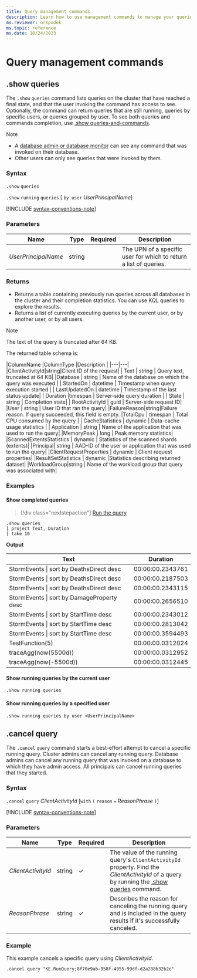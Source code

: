 ```yaml
---
title: Query management commands
description: Learn how to use management commands to manage your queries.
ms.reviewer: orspodek
ms.topic: reference
ms.date: 10/24/2023
---
```

# Query management commands

## .show queries

The `.show` `queries` command lists queries on the cluster that have reached a final state, and that the user invoking the command has access to see. Optionally, the command can return queries that are still running, queries by specific users, or queries grouped by user. To see both queries and commands completion, use [.show queries-and-commands](commands-and-queries.md).

> [!NOTE]
>
> - A [database admin or database monitor](./access-control/role-based-access-control.md) can see any command that was invoked on their database.
> - Other users can only see queries that were invoked by them.

### Syntax

`.show` `queries`

`.show` `running` `queries` [ `by user` *UserPrincipalName*]

[!INCLUDE [syntax-conventions-note](../../includes/syntax-conventions-note.md)]

### Parameters

| Name | Type | Required | Description |
|--|--|--|--|
| *UserPrincipalName* | string |  |  The UPN of a specific user for which to return a list of queries. |

### Returns

- Returns a table containing previously run queries across all databases in the cluster and their completion statistics. You can use KQL queries to explore the results.
- Returns a list of currently executing queries by the current user, or by another user, or by all users.

> [!NOTE]
> The text of the query is truncated after 64 KB.

The returned table schema is:

|ColumnName |ColumnType |Description |
|---|---|
|ClientActivityId|string|Client ID of the request|
| Text | string | Query text, truncated at 64 KB|
|Database | string | Name of the database on which the query was executed |
| StartedOn | datetime | Timestamp when query execution started |
| LastUpdatedOn | datetime | Timestamp of the last status update|
| Duration |timespan | Server-side query duration |
| State | string | Completion state|
| RootActivityId | guid | Server-side request ID|
|User | string | User ID that ran the query|
|FailureReason|string|Failure reason. If query succeeded, this field is empty.
|TotalCpu | timespan | Total CPU consumed by the query |
| CacheStatistics | dynamic | Data-cache usage statistics |
| Application | string | Name of the application that was used to run the query|
|MemoryPeak | long | Peak memory statistics|
|ScannedExtentsStatistics | dynamic | Statistics of the scanned shards (extents)|
|Principal| string | AAD-ID of the user or application that was used to run the query|
|ClientRequestProperties | dynamic | Client request properties|
|ResultSetStatistics | dynamic |Statistics describing returned dataset|
|WorkloadGroup|string | Name of the workload group that query was associated with|

### Examples

#### Show completed queries

> [!div class="nextstepaction"]
> <a href="https://dataexplorer.azure.com/clusters/kvc6bc487453a064d3c9de.northeurope/databases/NewDatabase1?query=H4sIAAAAAAAAA9MrzsgvVygsTS3KTC1W4OWqUSgoys9KTS5RCEmtKNFRcCktSizJzM8DyZQkZqcqGBoAAA0BJaEzAAAA" target="_blank">Run the query</a>

```kusto
.show queries 
| project Text, Duration
| take 10
```

**Output**

| Text | Duration |
|--|--|
| StormEvents &#124; sort by DeathsDirect desc | 00:00:00.2343761 |
| StormEvents &#124; sort by DeathsDirect desc | 00:00:00.2187503 |
| StormEvents &#124; sort by DeathsDirect desc | 00:00:00.2343115 |
| StormEvents &#124; sort by DamageProperty desc | 00:00:00.2656510 |
| StormEvents &#124; sort by StartTime desc | 00:00:00.2343012 |
| StormEvents &#124; sort by StartTime desc | 00:00:00.2813042 |
| StormEvents &#124; sort by StartTime desc | 00:00:00.3594493 |
| TestFunction(5) | 00:00:00.0312024 |
| traceAgg(now(5500d)) | 00:00:00.0312952 |
| traceAgg(now(-5500d)) | 00:00:00.0312445 |

#### Show running queries by the current user

```kusto
.show running queries 
```

#### Show running queries by a specified user

```kusto
.show running queries by user <UserPrincipalName>
```

## .cancel query

The `.cancel` `query` command starts a best-effort attempt to cancel a specific running query. Cluster admins can cancel any running query. Database admins can cancel any running query that was invoked on a database to which they have admin access. All principals can cancel running queries that they started.

### Syntax

`.cancel` `query` *ClientActivityId* [`with` `(` `reason` `=` *ReasonPhrase* `)`]

[!INCLUDE [syntax-conventions-note](../../includes/syntax-conventions-note.md)]

### Parameters

| Name | Type | Required | Description |
|--|--|--|--|
| *ClientActivityId* | string | &check; | The value of the running query's `ClientActivityId` property. Find the *ClientActivityId* of a query by running the [.show queries](#show-queries) command.|
| *ReasonPhrase* | string | &check; | Describes the reason for canceling the running query and is included in the query results if it's successfully canceled. |

### Example

This example cancels a specific query using *ClientActivityId*.

```kusto
.cancel query "KE.RunQuery;8f70e9ab-958f-4955-99df-d2a288b32b2c"
```

